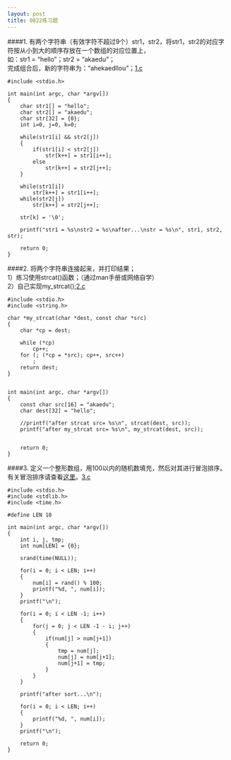 ```yaml
---
layout: post
title: 0822练习题
---
```

####1.
有两个字符串（有效字符不超过9个）str1，str2，将str1，str2的对应字符按从小到大的顺序存放在一个数组的对应位置上，<br>
如：str1 = “hello”；str2 = “akaedu”；<br>
完成组合后，新的字符串为：“ahekaedllou”；<a href="./1.c">1.c</a>

	#include <stdio.h>
	
	int main(int argc, char *argv[])
	{
		char str1[] = "hello";
		char str2[] = "akaedu";
		char str[32] = {0};
		int i=0, j=0, k=0;
	
		while(str1[i] && str2[j])
		{
	        if(str1[i] < str2[j])
	            str[k++] = str1[i++];
	        else
	            str[k++] = str2[j++];
		}
	
		while(str1[i])
			str[k++] = str1[i++];
		while(str2[j])
			str[k++] = str2[j++];
	
		str[k] = '\0';
		
		printf("str1 = %s\nstr2 = %s\nafter...\nstr = %s\n", str1, str2, str);
	
		return 0;
	}
	
####2.
将两个字符串连接起来，并打印结果；<br>
1）练习使用strcat()函数；（通过man手册或网络自学）<br>
2）自己实现my\_strcat();<a href="./2.c">2.c</a>

	#include <stdio.h>
	#include <string.h>
	
	char *my_strcat(char *dest, const char *src)
	{
		char *cp = dest;
	
		while (*cp)
			cp++;
		for (; (*cp = *src); cp++, src++)
			;
		return dest;
	}
	
	
	int main(int argc, char *argv[])
	{
		const char src[16] = "akaedu";
		char dest[32] = "hello";
	
		//printf("after strcat src= %s\n", strcat(dest, src));
		printf("after my_strcat src= %s\n", my_strcat(dest, src));
	
	
		return 0;
	}
	
####3.
定义一个整形数组，用100以内的随机数填充，然后对其进行冒泡排序。<br>
有关冒泡排序请查看<a href="http://baike.baidu.com/view/254413.htm">这里</a>。<a href="./3.c">3.c</a>

	#include <stdio.h>
	#include <stdlib.h>
	#include <time.h>
	
	#define LEN 10
	
	int main(int argc, char *argv[])
	{
		int i, j, tmp;	
		int num[LEN] = {0};
	
		srand(time(NULL));
	
		for(i = 0; i < LEN; i++)
		{
			num[i] = rand() % 100;	
			printf("%d, ", num[i]);
		}
		printf("\n");
	
		for(i = 0; i < LEN -1; i++)
		{
			for(j = 0; j < LEN -1 - i; j++)
			{
				if(num[j] > num[j+1])
				{
					tmp = num[j];
					num[j] = num[j+1];
					num[j+1] = tmp;
				}
			}
		}
	
		printf("after sort...\n");
	
		for(i = 0; i < LEN; i++)
		{
			printf("%d, ", num[i]);
		}
		printf("\n");
	
		return 0;
	}
	
